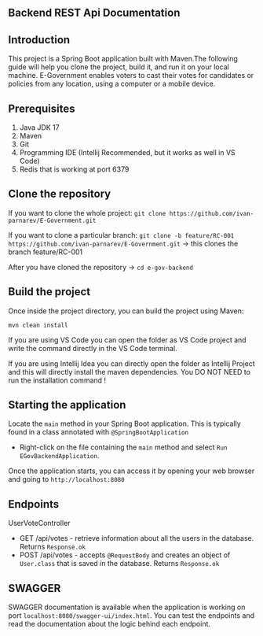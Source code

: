 
## Backend REST Api Documentation

## Introduction
This project is a Spring Boot application built with Maven.The following guide will help you clone the project, build it, and run it on your local machine.
E-Government enables voters to cast their votes for candidates or policies from any location, using a computer or a mobile device.

## Prerequisites
1. Java JDK 17
2. Maven
3. Git
4. Programming IDE (Intellij Recommended, but it works as well in VS Code)
5. Redis that is working at port 6379


## Clone the repository 
If you want to clone the whole project:
`git clone https://github.com/ivan-parnarev/E-Government.git`

If you want to clone a particular branch: 
`git clone -b feature/RC-001 https://github.com/ivan-parnarev/E-Government.git` -> this clones the branch feature/RC-001

After you have cloned the repository -> `cd e-gov-backend`
   
## Build the project 
Once inside the project directory, you can build the project using Maven:

`mvn clean install`

If you are using VS Code you can open the folder as VS Code project and write the command directly in the VS Code terminal.

If you are using Intellij Idea you can directly open the folder as Intellij Project and this will directly install the maven dependencies. You DO NOT NEED to run the installation command !

## Starting the application
Locate the `main` method in your Spring Boot application. This is typically found in a class annotated with `@SpringBootApplication`

- Right-click on the file containing the `main` method and select `Run EGovBackendApplication`.

Once the application starts, you can access it by opening your web browser and going to `http://localhost:8080` 

## Endpoints

 UserVoteController
- GET /api/votes - retrieve information about all the users in the database. Returns `Response.ok`
- POST /api/votes - accepts `@RequestBody` and creates an object of `User.class` that is saved in the database. Returns `Response.ok`

## SWAGGER 
SWAGGER documentation is available when the application is working on port `localhost:8080/swagger-ui/index.html`. You can test the endpoints and read the documentation about the logic behind each endpoint. 